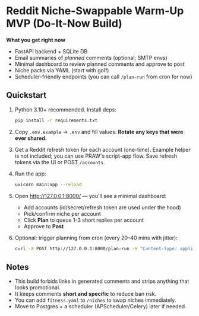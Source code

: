 # Reddit Niche-Swappable Warm-Up MVP (Do-It-Now Build)

**What you get right now**
- FastAPI backend + SQLite DB
- Email summaries of *planned* comments (optional; SMTP envs)
- Minimal dashboard to review planned comments and approve to post
- Niche packs via YAML (start with golf)
- Scheduler-friendly endpoints (you can call `/plan-run` from cron for now)

## Quickstart

1. Python 3.10+ recommended. Install deps:
   ```bash
   pip install -r requirements.txt
   ```

2. Copy `.env.example` → `.env` and fill values. **Rotate any keys that were ever shared.**

3. Get a Reddit refresh token for each account (one-time). Example helper is not included; you can use PRAW's script-app flow.
   Save refresh tokens via the UI or POST `/accounts`.

4. Run the app:
   ```bash
   uvicorn main:app --reload
   ```

5. Open http://127.0.0.1:8000/ — you'll see a minimal dashboard:
   - Add accounts (id/secret/refresh token are used under the hood)
   - Pick/confirm niche per account
   - Click **Plan** to queue 1-3 short replies per account
   - Approve to **Post**

6. Optional: trigger planning from cron (every 20–40 mins with jitter):
   ```bash
   curl -X POST http://127.0.0.1:8000/plan-run -H "Content-Type: application/json" -d '{"account_id": 1}'
   ```

## Notes
- This build forbids links in generated comments and strips anything that looks promotional.
- It keeps comments **short and specific** to reduce ban risk.
- You can add `fitness.yaml` to `/niches` to swap niches immediately.
- Move to Postgres + a scheduler (APScheduler/Celery) later if needed.
